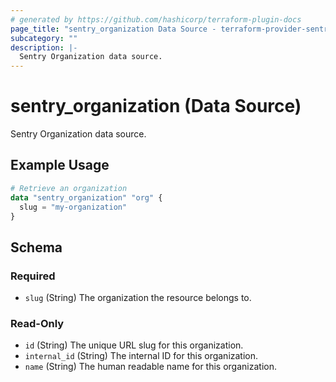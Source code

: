 ```yaml
---
# generated by https://github.com/hashicorp/terraform-plugin-docs
page_title: "sentry_organization Data Source - terraform-provider-sentry"
subcategory: ""
description: |-
  Sentry Organization data source.
---
```


# sentry_organization (Data Source)

Sentry Organization data source.

## Example Usage

```terraform
# Retrieve an organization
data "sentry_organization" "org" {
  slug = "my-organization"
}
```

<!-- schema generated by tfplugindocs -->
## Schema

### Required

- `slug` (String) The organization the resource belongs to.

### Read-Only

- `id` (String) The unique URL slug for this organization.
- `internal_id` (String) The internal ID for this organization.
- `name` (String) The human readable name for this organization.
